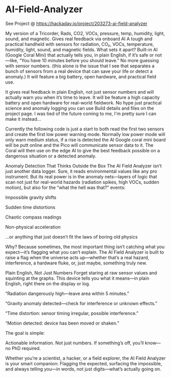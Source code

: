 # AI-Field-Analyzer
See Project @ https://hackaday.io/project/203273-ai-field-analyzer

My version of a Tricorder, Rads, CO2, VOCs, pressure, temp, humidity, light, sound, and magnetic. Gives real feedback via onboard AI
A tough and practical handheld with sensors for radiation, CO₂, VOCs, temperature, humidity, light, sound, and magnetic fields.
What sets it apart? Built-in AI (Google Coral Mini) that actually tells you, in plain English, if it’s safe or not—like, “You have 10 minutes before you should leave.”
No more guessing with sensor numbers. (this alone is the issue that I see that separates a bunch of sensors from a real device that can save your life or detect a anomaly.)
It will feature a big battery, open hardware, and practical field use.

It gives real feedback in plain English, not just sensor numbers and will actually warn you when it’s time to leave. It will be feature a high capacity battery and open hardware for real-world fieldwork. No hype just practical science and anomaly logging you can use Build details and files on the project page. I was tied of the future coming to me, I'm pretty sure I can make it instead...

Currently the following code is just a start to both read the first two sensors and create the first low power warning mode. Normally low power mode will only warn medium status, if a rise is detected the AI Google coral mini board will be putt online and the Pico will communicate sensor data to it. The Coral will then use on the edge AI to give the best feedback possible on a dangerous situation or a detected anomaly.

Anomaly Detection That Thinks Outside the Box
The AI Field Analyzer isn’t just another data logger.
Sure, it reads environmental values like any pro instrument. But its real power is in the anomaly nets—layers of logic that scan not just for real-world hazards (radiation spikes, high VOCs, sudden motion), but also for the “what the hell was that?” events:

Impossible gravity shifts

Sudden time distortions

Chaotic compass readings

Non-physical acceleration

…or anything that just doesn’t fit the laws of boring old physics

Why?
Because sometimes, the most important thing isn’t catching what you expect—it’s flagging what you can’t explain. The AI Field Analyzer is built to raise a flag when the universe acts up—whether that’s a real hazard, interference, a hardware fluke, or, just maybe, something truly new.

Plain English, Not Just Numbers
Forget staring at raw sensor values and squinting at the graphs.
This device tells you what it means—in plain English, right there on the display or log.

“Radiation dangerously high—leave area within 5 minutes.”

“Gravity anomaly detected—check for interference or unknown effects.”

“Time distortion: sensor timing irregular, possible interference.”

“Motion detected: device has been moved or shaken.”

The goal is simple:

Actionable information. Not just numbers.
If something’s off, you’ll know—no PhD required.

Whether you’re a scientist, a hacker, or a field explorer, the AI Field Analyzer is your smart companion:
Flagging the expected, surfacing the impossible, and always telling you—in words, not just digits—what’s actually going on.
